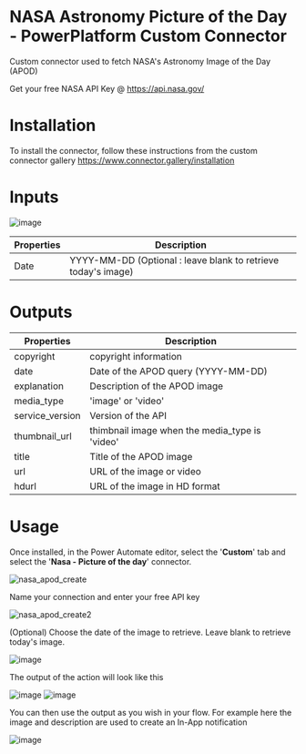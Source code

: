 # NASA Astronomy Picture of the Day - PowerPlatform Custom Connector

Custom connector used to fetch NASA's Astronomy Image of the Day (APOD)

Get your free NASA API Key @ https://api.nasa.gov/ 

# Installation

To install the connector, follow these instructions from the custom connector gallery 
https://www.connector.gallery/installation

# Inputs
![image](https://user-images.githubusercontent.com/38399134/133945953-96437955-e917-45f7-8ece-8943d9ab7caa.png)

| Properties         | Description                                                                                  | 
|-------------------|----------------------------------------------------------------------------------------------|
| Date         | YYYY-MM-DD (Optional : leave blank to retrieve today's image)                       |         

# Outputs

| Properties         | Description                                                                                  | 
|-------------------|----------------------------------------------------------------------------------------------|
| copyright         | copyright information                       |         
| date       | Date of the APOD query (YYYY-MM-DD)                       |         
| explanation       | Description of the APOD image                                                                  | 
| media_type       | 'image' or 'video'                                                                  | 
| service_version       | Version of the API                                                                  | 
| thumbnail_url       | thimbnail image when the media_type is 'video'                                                                  | 
| title       | Title of the APOD image                                                                  | 
| url       | URL of the image or video                                                                  |
| hdurl       | URL of the image in HD format                                                                  |



# Usage

Once installed, in the Power Automate editor, select the '**Custom**' tab and select the '**Nasa - Picture of the day**' connector.

![nasa_apod_create](https://user-images.githubusercontent.com/38399134/133869598-27068647-c63a-4c81-aef7-b20ecb39094a.png)

Name your connection and enter your free API key

![nasa_apod_create2](https://user-images.githubusercontent.com/38399134/133869571-f695e652-ae20-4e77-90d5-f86fb3a297f9.png)

(Optional) Choose the date of the image to retrieve. Leave blank to retrieve today's image.

![image](https://user-images.githubusercontent.com/38399134/133945953-96437955-e917-45f7-8ece-8943d9ab7caa.png)

The output of the action will look like this

![image](https://user-images.githubusercontent.com/38399134/133946033-ecba1d63-486c-45ec-84ed-dab1050388f7.png)
![image](https://user-images.githubusercontent.com/38399134/133946046-7bcc3746-6b6d-48c2-bdfd-5e2ee2b9d3fc.png)

You can then use the output as you wish in your flow. 
For example here the image and description are used to create an In-App notification

![image](https://user-images.githubusercontent.com/38399134/133946142-96ef4d05-5405-4066-912f-b5059ca4d08c.png)








